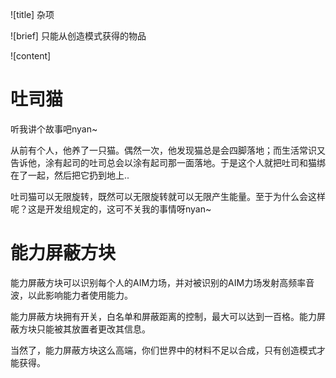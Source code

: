 ![title]
杂项

![brief]
只能从创造模式获得的物品

![content]

# 吐司猫

听我讲个故事吧nyan~

从前有个人，他养了一只猫。偶然一次，他发现猫总是会四脚落地；而生活常识又告诉他，涂有起司的吐司总会以涂有起司那一面落地。于是这个人就把吐司和猫绑在了一起，然后把它扔到地上..

吐司猫可以无限旋转，既然可以无限旋转就可以无限产生能量。至于为什么会这样呢？这是开发组规定的，这可不关我的事情呀nyan~

# 能力屏蔽方块

能力屏蔽方块可以识别每个人的AIM力场，并对被识别的AIM力场发射高频率音波，以此影响能力者使用能力。

能力屏蔽方块拥有开关，白名单和屏蔽距离的控制，最大可以达到一百格。能力屏蔽方块只能被其放置者更改其信息。

当然了，能力屏蔽方块这么高端，你们世界中的材料不足以合成，只有创造模式才能获得。

